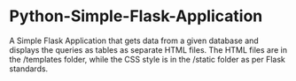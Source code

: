 # Python-Simple-Flask-Application

A Simple Flask Application that gets data from a given database and displays the queries as tables as separate HTML files. The HTML files are in the /templates folder, while the CSS style is in the /static folder as per Flask standards. 
